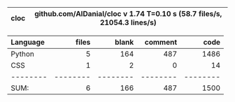 cloc|github.com/AlDanial/cloc v 1.74  T=0.10 s (58.7 files/s, 21054.3 lines/s)
--- | ---

Language|files|blank|comment|code
:-------|-------:|-------:|-------:|-------:
Python|5|164|487|1486
CSS|1|2|0|14
--------|--------|--------|--------|--------
SUM:|6|166|487|1500
